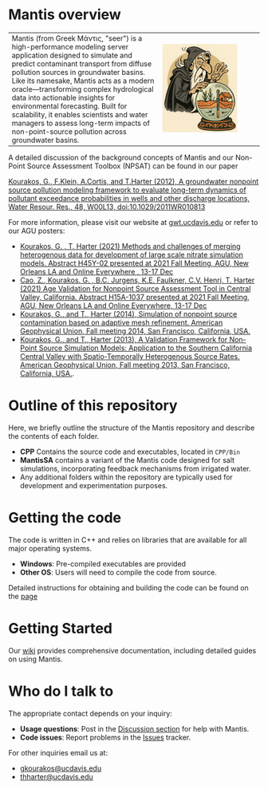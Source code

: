 # Mantis overview

<table style="border: none;"> <tr> <td style="border: none; width: 60%;">
Mantis (from Greek Μάντις, "seer") is a high-performance modeling server application designed to simulate and predict contaminant transport from diffuse pollution sources in groundwater basins. Like its namesake, Mantis acts as a modern oracle—transforming complex hydrological data into actionable insights for environmental forecasting. Built for scalability, it enables scientists and water managers to assess long-term impacts of non-point-source pollution across groundwater basins.

</td> <td style="border: none; width: 40%;">
<img src="MantisMain_final_640_cropped.png" alt="drawing" style="width:150px;"/>

</td> </tr> </table>



A detailed discussion of the background concepts of Mantis and our Non-Point Source Assessment Toolbox (NPSAT) can be found in our paper

[Kourakos, G., F.Klein, A.Cortis, and T.Harter (2012), A groundwater nonpoint source pollution modeling framework to evaluate long-term dynamics of pollutant exceedance probabilities in wells and other discharge locations, Water Resour. Res., 48, W00L13, doi:10.1029/2011WR010813](https://agupubs.onlinelibrary.wiley.com/doi/full/10.1029/2011WR010813)

For more information, please visit our website at [gwt.ucdavis.edu](https://gwt.ucdavis.edu/) or refer to our AGU posters:

* [Kourakos, G. , T. Harter (2021) Methods and challenges of merging heterogenous data for development of large scale nitrate simulation models. Abstract H45Y-02 presented at 2021 Fall Meeting, AGU, New Orleans LA and Online Everywhere , 13-17 Dec](https://agu2021fallmeeting-agu.ipostersessions.com/Default.aspx?s=36-8E-78-92-1B-37-6E-E0-D5-8B-B6-B8-34-FE-5F-D8)
* [Cao, Z., Kourakos. G. , B.C. Jurgens, K.E. Faulkner, C.V. Henri, T. Harter (2021) Age Validation for Nonpoint Source Assessment Tool in Central Valley, California. Abstract H15A-1037 presented at 2021 Fall Meeting, AGU, New Orleans LA and Online Everywhere, 13-17 Dec](https://agu2021fallmeeting-agu.ipostersessions.com/default.aspx?s=5B-7C-25-F8-27-08-5A-CE-31-70-2D-48-5F-21-7B-24)
* [Kourakos, G., and T., Harter (2014), Simulation of nonpoint source contamination based on adaptive mesh refinement. American Geophysical Union, Fall meeting 2014, San Francisco, California, USA.](http://subsurface.gr/wp-content/uploads/2016/08/AGU_poster_2014_red.pdf)
* [Kourakos, G., and T., Harter (2013), A Validation Framework for Non-Point Source Simulation Models: Application to the Southern California Central Valley with Spatio-Temporally Heterogenous Source Rates. American Geophysical Union, Fall meeting 2013, San Francisco, California, USA.](http://subsurface.gr/wp-content/uploads/2016/08/Giorgos-AGU_2013_NPS_poster_red.pdf).

# Outline of this repository
Here, we briefly outline the structure of the Mantis repository and describe the contents of each folder.

* **CPP** Contains the source code and executables, located in `CPP/Bin`
* **MantisSA**  contains a variant of the Mantis code designed for salt simulations, incorporating feedback mechanisms from irrigated water.
* Any additional folders within the repository are typically used for development and experimentation purposes.

# Getting the code
The code is written in C++ and relies on libraries that are available for all major operating systems.

* **Windows**: Pre-compiled executables are provided  
* **Other OS**: Users will need to compile the code from source.

Detailed instructions for obtaining and building the code can be found on the [page](https://github.com/giorgk/Mantis/wiki/Building-Mantis) 

# Getting Started
Our [wiki](https://github.com/giorgk/Mantis/wiki) provides comprehensive documentation, including detailed guides on using Mantis.

# Who do I talk to
The appropriate contact depends on your inquiry:

* **Usage questions**: Post in the [Discussion section](https://github.com/giorgk/Mantis/discussions) for help with Mantis.
* **Code issues**: Report problems in the [Issues](https://github.com/giorgk/Mantis/issues) tracker.

For other inquiries email us at:
* gkourakos@ucdavis.edu
* thharter@ucdavis.edu
